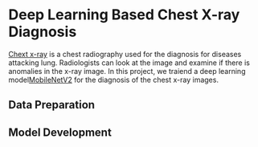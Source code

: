 # Deep Learning Based Chest X-ray Diagnosis

[Chext x-ray]([https://www.mayoclinic.org/tests-procedures/chest-x-rays/about/pac-20393494]) is a chest radiography used for the diagnosis for diseases attacking lung. Radiologists can look at the image and examine if there is anomalies in the x-ray image. In this project, we traiend a deep learning model[MobileNetV2]([https://www.tensorflow.org/api_docs/python/tf/keras/applications/mobilenet_v2/MobileNetV2]) for the diagnosis of the chest x-ray images.
## Data Preparation

## Model Development

